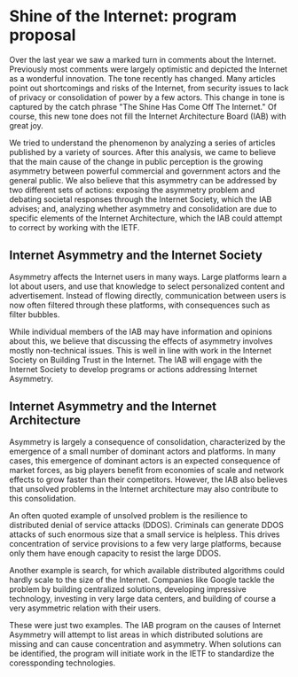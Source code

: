 # Shine of the Internet: program proposal

Over the last year we saw a marked turn in comments about the Internet. Previously most
comments were largely optimistic and depicted the Internet as a wonderful innovation.
The tone recently has changed. Many articles point out shortcomings and risks of the
Internet, from security issues to lack of privacy or consolidation of power by a few
actors. This change in tone is captured by the catch phrase "The Shine Has Come Off
The Internet." Of course, this new tone does not fill the Internet Architecture
Board (IAB) with great joy.

We tried to understand the phenomenon by analyzing a series of articles published by
a variety of sources. After this analysis, we came to believe that the main cause
of the change in public perception is the growing asymmetry between powerful
commercial and government actors and the general public. We also believe that this
asymmetry can be addressed by two different sets of actions: exposing the
asymmetry problem and debating societal responses through the Internet Society,
which the IAB advises; and, analyzing whether asymmetry and consolidation are
due to specific elements of the Internet Architecture, which the IAB could
attempt to correct by working with the IETF.

## Internet Asymmetry and the Internet Society

Asymmetry affects the Internet users in many ways. Large platforms learn a lot
about users, and use that knowledge to select personalized content and
advertisement. Instead of flowing directly, communication between users is now
often filtered through these platforms, with consequences such as filter bubbles.

While individual members of the IAB may have information and opinions about this,
we believe that discussing the effects of asymmetry involves mostly non-technical
issues. This is well in line with work in the Internet Society on Building Trust
in the Internet. The IAB will engage with the Internet Society to develop
programs or actions addressing Internet Asymmetry.

## Internet Asymmetry and the Internet Architecture

Asymmetry is largely a consequence of consolidation, characterized by the
emergence of a small number of dominant actors and platforms. In many cases,
this emergence of dominant actors is an expected consequence of market
forces, as big players benefit from economies of scale and network effects
to grow faster than their competitors. However, the IAB also believes that 
unsolved problems in the Internet architecture may also contribute to
this consolidation.

An often quoted example of unsolved problem is the resilience to distributed
denial of service attacks (DDOS). Criminals can generate DDOS attacks of 
such enormous size that a small service is helpless. This drives concentration
of service provisions to a few very large platforms, because only them
have enough capacity to resist the large DDOS.

Another example is search, for which available distributed algorithms could
hardly scale to the size of the Internet. Companies like Google tackle the
problem by building centralized solutions, developing impressive
technology, investing in very large data centers, and building of course
a very asymmetric relation with their users.

These were just two examples. The IAB program on the causes of Internet Asymmetry
will attempt to list areas in which distributed solutions are missing and
can cause concentration and asymmetry. When solutions can be identified,
the program will initiate work in the IETF to standardize the
coressponding technologies.


